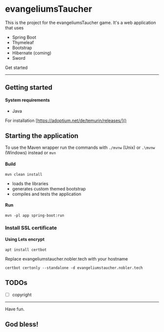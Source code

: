 # evangeliumsTaucher

This is the project for the evangeliumsTaucher game.
It's a web application that uses

- Spring Boot
- Thymeleaf
- Bootstrap
- Hibernate (coming)
- Sword

Get started

---

## Getting started

#### System requirements

- Java

For installation [https://adoptium.net/de/temurin/releases/]()

## Starting the application

To use the Maven wrapper run the commands with `./mvnw` (Unix) or `.\mvnw` (Windows) instead or `mvn`

#### Build
```mvn
mvn clean install
```
- loads the libraries
- generates custom themed bootstrap
- compiles and tests the application

#### Run
```
mvn -pl app spring-boot:run 
```
### Install SSL certificate
#### Using Lets encrypt
```
apt install certbot
```
Replace evangeliumstaucher.nobler.tech with your hostname
```
certbot certonly --standalone -d evangeliumstaucher.nobler.tech
```


## TODOs

* [ ]  copyright

---

Have fun. 
## God bless!
